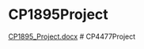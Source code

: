 ﻿# CP1895Project
[CP1895_Project.docx](https://github.com/Mblagdon/CP1895-Python-FlaskWebsiteApplication/files/12885305/CP1895_Project.docx)
#   C P 4 4 7 7 P r o j e c t  
 
